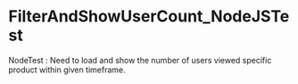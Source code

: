 # FilterAndShowUserCount_NodeJSTest
NodeTest : Need to load and show the number of users viewed specific product within given timeframe.
